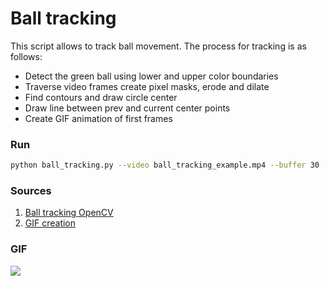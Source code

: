 # Ball tracking

This script allows to track ball movement. The process for tracking is as follows:
- Detect the green ball using lower and upper color boundaries
- Traverse video frames create pixel masks, erode and dilate
- Find contours and draw circle center
- Draw line between prev and current center points
- Create GIF animation of first frames

### Run
```sh
python ball_tracking.py --video ball_tracking_example.mp4 --buffer 30
```

### Sources
1. [Ball tracking OpenCV](https://www.pyimagesearch.com/2015/09/14/ball-tracking-with-opencv/)
2. [GIF creation](https://pysource.com/2021/03/25/create-an-animated-gif-in-real-time-with-opencv-and-python/)

### GIF
<img src="https://github.com/UranMai/pyimagesearch/blob/main/Ball%20tracking/ball.gif" />
